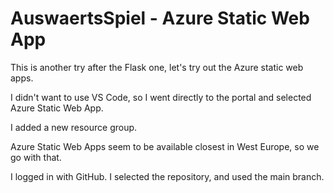 # AuswaertsSpiel - Azure Static Web App
This is another try after the Flask one, let's try out the Azure static web apps.

I didn't want to use VS Code, so I went directly to the portal and selected
Azure Static Web App.

I added a new resource group.

Azure Static Web Apps seem to be available closest in West Europe, so we go with that.

I logged in with GitHub. I selected the repository, and used the main branch.




